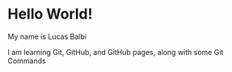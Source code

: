 # Hello World!

My name is Lucas Balbi

I am learning Git, GitHub, and GitHub pages, along with some Git Commands